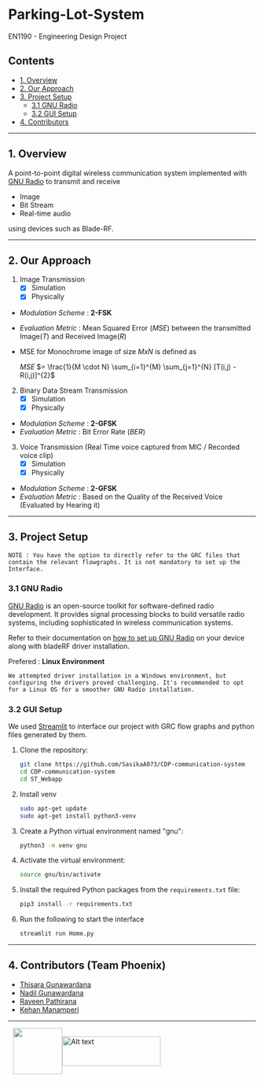 # Parking-Lot-System
EN1190 - Engineering Design Project 

## Contents

- [1. Overview](#1-overview)
- [2. Our Approach](#2-our-approach)
- [3. Project Setup](#3-project-setup)
  - [3.1 GNU Radio](#31-gnu-radio)
  - [3.2 GUI Setup](#32-gui-setup)
- [4. Contributors](#4-contributors-team-radioheads)

___

## 1. Overview

A point-to-point digital wireless communication system implemented with [GNU Radio](https://www.gnuradio.org/) to transmit and receive

- Image
- Bit Stream
- Real-time audio

 using devices such as Blade-RF.

___

## 2. Our Approach

1. Image Transmission
    - [x] Simulation
    - [x] Physically

- _Modulation Scheme_ : **2-FSK**
- _Evaluation Metric_ : Mean Squared Error (_MSE_) between the transmitted Image(_T_) and Received Image(_R_)
- MSE for Monochrome image of size _MxN_ is defined as

    _MSE_ $= \frac{1}{M \cdot N} \sum_{i=1}^{M} \sum_{j=1}^{N} [T(i,j) - R(i,j)]^{2}$

2. Binary Data Stream Transmission
    - [x] Simulation
    - [x] Physically

- _Modulation Scheme_ : **2-GFSK**
- _Evaluation Metric_ : Bit Error Rate (_BER_)

3. Voice Transmission (Real Time voice captured from MIC / Recorded voice clip)
    - [x] Simulation
    - [x] Physically

- _Modulation Scheme_ : **2-GFSK**
- _Evaluation Metric_ : Based on the Quality of the Received Voice (Evaluated by Hearing it)

___

## 3. Project Setup

```
NOTE : You have the option to directly refer to the GRC files that contain the relevant flowgraphs. It is not mandatory to set up the Interface.
```

### 3.1 GNU Radio

[GNU Radio](https://www.gnuradio.org/) is an open-source toolkit for software-defined radio development. It provides signal processing blocks to build versatile radio systems, including sophisticated in wireless communication systems.

Refer to their documentation on [how to set up GNU Radio](https://wiki.gnuradio.org/index.php/InstallingGR) on your device along with bladeRF driver installation.

Prefered : **Linux Environment**
```
We attempted driver installation in a Windows environment, but configuring the drivers proved challenging. It's recommended to opt for a Linux OS for a smoother GNU Radio installation.
```

### 3.2 GUI Setup

We used [Streamlit](https://streamlit.io/) to interface our project with GRC flow graphs and python files generated by them.

1. Clone the repository:

    ```bash
    git clone https://github.com/SasikaA073/CDP-communication-system
    cd CDP-communication-system
    cd ST_Webapp
    ```

2. Install venv

    ```bash
    sudo apt-get update
    sudo apt-get install python3-venv
    ```

3. Create a Python virtual environment named "gnu":

    ```bash
    python3 -m venv gnu
    ```

4. Activate the virtual environment:

    ```bash
    source gnu/bin/activate
    ```

5. Install the required Python packages from the `requirements.txt` file:

    ```bash
    pip3 install -r requirements.txt
    ```

6. Run the following to start the interface

    ```bash
    streamlit run Home.py
    ```

___

## 4. Contributors (Team Phoenix)

- [Thisara Gunawardana](https://lk.linkedin.com/in/thisara-gunawardana-3a1774264)
- [Nadil Gunawardana](https://lk.linkedin.com/in/)
- [Raveen Pathirana](https://lk.linkedin.com/in/)
- [Kehan Manamperi](https://lk.linkedin.com/in/)

___
<div style="display: flex; align-items: center;">
    <img src="https://upload.wikimedia.org/wikipedia/en/6/60/University_of_Moratuwa_logo.png" width="100px" height="94px" style="margin-left: 10px;" />
   
<img src="https://ent.uom.lk/wp-content/uploads/2021/07/logo-entc-copy.png" alt="Alt text" width="200px" height="60px" style="clip: rect(50px, 100px, 50px, 30px);" />
    
</div>
